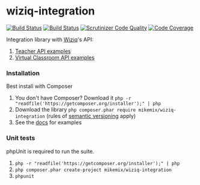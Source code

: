 # wiziq-integration

[![Build Status](https://travis-ci.org/mikemix/wiziq-integration.svg?branch=master)](https://travis-ci.org/mikemix/wiziq-integration) [![Build Status](https://scrutinizer-ci.com/g/mikemix/wiziq-integration/badges/build.png?b=master)](https://scrutinizer-ci.com/g/mikemix/wiziq-integration/build-status/master) [![Scrutinizer Code Quality](https://scrutinizer-ci.com/g/mikemix/wiziq-integration/badges/quality-score.png?b=master)](https://scrutinizer-ci.com/g/mikemix/wiziq-integration/?branch=master) [![Code Coverage](https://scrutinizer-ci.com/g/mikemix/wiziq-integration/badges/coverage.png?b=master)](https://scrutinizer-ci.com/g/mikemix/wiziq-integration/?branch=master)

Integration library with [Wiziq](http://www.wiziq.com)'s API:

1. [Teacher API examples](docs/teacher-api.md)
2. [Virtual Classroom API examples](docs/virtual-classroom-api.md)

### Installation

Best install with Composer

1. You don't have Composer? Download it `php -r "readfile('https://getcomposer.org/installer');" | php`
2. Download the library `php composer.phar require mikemix/wiziq-integration` (rules of [semantic versioning](http://semver.org) apply)
3. See the [docs](docs) for examples

### Unit tests

phpUnit is required to run the suite.

1. `php -r "readfile('https://getcomposer.org/installer');" | php`
2. `php composer.phar create-project mikemix/wiziq-integration`
3. `phpunit`
